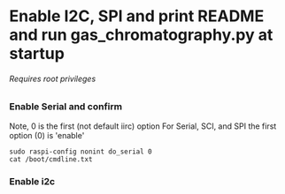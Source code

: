 # Enable I2C, SPI and print README and run gas_chromatography.py at startup
###### Requires root privileges

### Enable Serial and confirm
Note, 0 is the first (not default iirc) option
For Serial, SCI, and SPI the first option (0) is 'enable'
```
sudo raspi-config nonint do_serial 0
cat /boot/cmdline.txt
```

### Enable i2c

